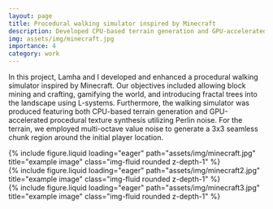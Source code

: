 ```yaml
---
layout: page
title: Procedural walking simulator inspired by Minecraft
description: Developed CPU-based terrain generation and GPU-accelerated procedural texture synthesis utilizing Perlin noise, introduced fractal trees using L-systems and multi-octave value noise.
img: assets/img/minecraft.jpg
importance: 4
category: work
---
```


In this project, Lamha and I developed and enhanced a procedural walking simulator inspired by Minecraft. Our objectives included allowing block mining and crafting, gamifying the world, and introducing fractal trees into the landscape using L-systems. Furthermore, the walking simulator was produced featuring both CPU-based terrain generation and GPU-accelerated procedural texture synthesis utilizing Perlin noise. For the terrain, we employed multi-octave value noise to generate a 3x3 seamless chunk region around the initial player location.

<div class="row">
    <div class="col-sm mt-3 mt-md-0">
        {% include figure.liquid loading="eager" path="assets/img/minecraft.jpg" title="example image" class="img-fluid rounded z-depth-1" %}
    </div>
    <div class="col-sm mt-3 mt-md-0">
        {% include figure.liquid loading="eager" path="assets/img/minecraft2.jpg" title="example image" class="img-fluid rounded z-depth-1" %}
    </div>
    <div class="col-sm mt-3 mt-md-0">
        {% include figure.liquid loading="eager" path="assets/img/minecraft3.jpg" title="example image" class="img-fluid rounded z-depth-1" %}
    </div>
</div>